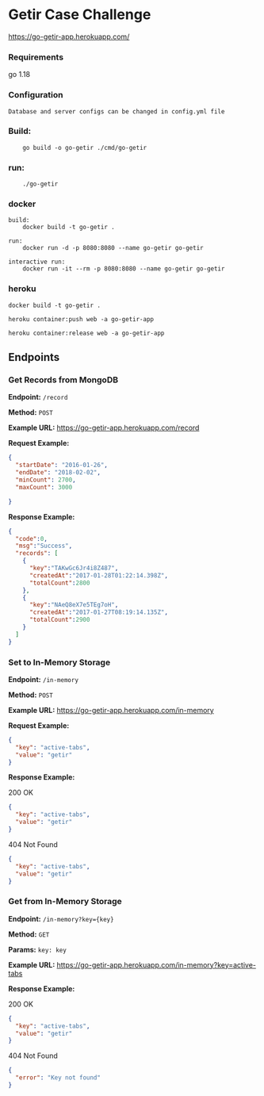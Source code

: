# Getir Case Challenge

https://go-getir-app.herokuapp.com/

### Requirements

go 1.18

### Configuration
    Database and server configs can be changed in config.yml file
    

### Build:
        go build -o go-getir ./cmd/go-getir
    
### run: 
        ./go-getir

### docker

    build:
        docker build -t go-getir .

    run: 
        docker run -d -p 8080:8080 --name go-getir go-getir
        
    interactive run: 
        docker run -it --rm -p 8080:8080 --name go-getir go-getir

### heroku
    docker build -t go-getir .
    
    heroku container:push web -a go-getir-app

    heroku container:release web -a go-getir-app

## Endpoints

### Get Records from MongoDB

**Endpoint:** `/record`

**Method:** `POST`

**Example URL:** https://go-getir-app.herokuapp.com/record

**Request Example:** 

```json
{
  "startDate": "2016-01-26",
  "endDate": "2018-02-02",
  "minCount": 2700,
  "maxCount": 3000

}
```
**Response Example:**
```json
{
  "code":0,
  "msg":"Success",
  "records": [
    {
      "key":"TAKwGc6Jr4i8Z487",
      "createdAt":"2017-01-28T01:22:14.398Z",
      "totalCount":2800
    },
    {
      "key":"NAeQ8eX7e5TEg7oH",
      "createdAt":"2017-01-27T08:19:14.135Z",
      "totalCount":2900
    }
  ]
}
```
### Set to In-Memory Storage

**Endpoint:** `/in-memory`

**Method:** `POST`

**Example URL:** https://go-getir-app.herokuapp.com/in-memory

**Request Example:**

```json
{
  "key": "active-tabs",
  "value": "getir"
}
```
**Response Example:**

200 OK
```json
{
  "key": "active-tabs",
  "value": "getir"
}
```

404 Not Found
```json
{
  "key": "active-tabs",
  "value": "getir"
}
```

### Get from In-Memory Storage

**Endpoint:** `/in-memory?key={key}`

**Method:** `GET`

**Params:** `key: key`


**Example URL:** https://go-getir-app.herokuapp.com/in-memory?key=active-tabs

**Response Example:**

200 OK
```json
{
  "key": "active-tabs",
  "value": "getir"
}
```

404 Not Found
```json
{
  "error": "Key not found"
}
```

